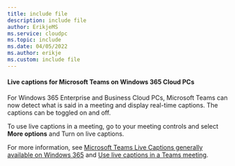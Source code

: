 ```yaml
---
title: include file
description: include file
author: ErikjeMS  
ms.service: cloudpc
ms.topic: include
ms.date: 04/05/2022
ms.author: erikje
ms.custom: include file
---
```


#### Live captions for Microsoft Teams on Windows 365 Cloud PCs<!--3872740700-->

For Windows 365 Enterprise and Business Cloud PCs, Microsoft Teams can now detect what is said in a meeting and display real-time captions. The captions can be toggled on and off.

To use live captions in a meeting, go to your meeting controls and select **More options** and Turn on live captions.

For more information, see [Microsoft Teams Live Captions generally available on Windows 365]( https://techcommunity.microsoft.com/t5/windows-it-pro-blog/microsoft-teams-live-captions-generally-available-on-windows-365/ba-p/3265208) and [Use live captions in a Teams meeting]( https://support.microsoft.com/office/use-live-captions-in-a-teams-meeting-4be2d304-f675-4b57-8347-cbd000a21260).